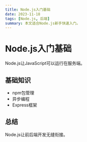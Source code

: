 ```yaml
---
title: Node.js入门基础
date: 2023-11-18
tags: [Node.js, 后端]
summary: 本文适合Node.js新手快速入门。
---
```


# Node.js入门基础

Node.js让JavaScript可以运行在服务端。

## 基础知识
- npm包管理
- 异步编程
- Express框架

## 总结
Node.js让前后端开发无缝衔接。 